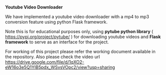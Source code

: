 **Youtube Video Downloader**

We have implemented a youtube video downloader with a mp4 to mp3 conversion feature using python Flask framework.

Note this is for educational purposes only, using **pytube python library** ( https://pypi.org/project/pytube/ ) for downloading youtube videos and **Flask framework** to serve as an interface for the project.

For working of this project please refer the working document available in the repository. 
Also please check the video url https://drive.google.com/file/d/1qXO2-eW16o3e5Q1YIB5pdx_WSvsVOpc2/view?usp=sharing
